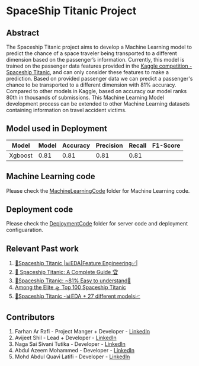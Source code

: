 # SpaceShip Titanic Project

## Abstract

The Spaceship Titanic project aims to develop a Machine Learning model to predict the chance of a space traveler being transported to a different dimension based on the passenger’s information. Currently, this model is trained on the passenger data features provided in the [Kaggle competition - Spaceship Titanic](https://www.kaggle.com/competitions/spaceship-titanic), and can only consider these features to make a prediction. Based on provided passenger data we can predict a passenger's chance to be transported to a different dimension with 81% accuracy. Compared to other models in Kaggle, based on accuracy our model ranks 80th in thousands of submissions. This Machine Learning Model development process can be extended to other Machine Learning datasets containing information on travel accident victims.

## Model used in Deployment

| Model |  Model | Accuracy | Precision | Recall | F1-Score |
| ----- | ------ | -------- | --------- | ------ | -------- |
| Xgboost | 0.81 | 0.81| 0.81 | 0.81 |

## Machine Learning code

Please check the [MachineLearningCode](MachineLearningCode) folder for Machine Learning code.

## Deployment code

Please check the [DeploymentCode](DeploymentCode) folder for server code and deployment configuaration.

## Relevant Past work

1. [🚀Spaceship Titanic |📊EDA|Feature Engineering✅|](https://www.kaggle.com/code/frizmoo/spaceship-titanic-eda-feature-engineering)
2. [🚀 Spaceship Titanic: A Complete Guide 🏆](https://www.kaggle.com/code/samuelcortinhas/spaceship-titanic-a-complete-guide)
3. [🚀Spaceship Titanic: ~81% Easy to understand🚀](https://www.kaggle.com/code/raulparis/spaceship-titanic-81-easy-to-understand)
4. [Among the Elite 🛸 Top 100 Spaceship Titanic](https://www.kaggle.com/code/tronrover/among-the-elite-top-100-spaceship-titanic)
5. [🚀Spaceship Titanic -📊EDA + 27 different models📈](https://www.kaggle.com/code/odins0n/spaceship-titanic-eda-27-different-models)


## Contributors

1. Farhan Ar Rafi - Project Manger + Developer - [LinkedIn](https://www.linkedin.com/in/farhanarrafi/)
2. Avijeet Shil - Lead + Developer - [LinkedIn](https://www.linkedin.com/in/avijeetshil/)
3. Naga Sai Sivani Tutika - Developer - [LinkedIn](https://www.linkedin.com/in/sivani-tutika/)
4. Abdul Azeem Mohammed - Developer - [LinkedIn]([#](https://www.linkedin.com/in/mohammed-abdul-azeem-184084202/))
5. Mohd Abdul Quavi Latifi - Developer - [LinkedIn](https://www.linkedin.com/in/mohd-abdul-quavi-latifi-046508188/)